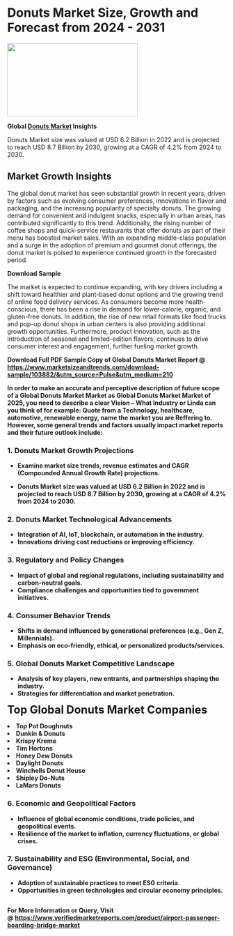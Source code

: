 <H1>Donuts Market Size, Growth and Forecast from 2024 - 2031</H1><img class="aligncenter size-medium wp-image-584254" src="https://thirdeyenews.in/wp-content/uploads/2024/09/Global-Market-Research-300x168.jpeg" alt="" width="300" height="168" /><p><strong>Global&nbsp;<a href="https://www.marketsizeandtrends.com/download-sample/103882/&amp;utm_source=Pulse&amp;utm_medium=210">Donuts Market</a> Insights</strong></p><p>Donuts Market size was valued at USD 6.2 Billion in 2022 and is projected to reach USD 8.7 Billion by 2030, growing at a CAGR of 4.2% from 2024 to 2030.</p><p><h2>Market Growth Insights</h2> <p>The global donut market has seen substantial growth in recent years, driven by factors such as evolving consumer preferences, innovations in flavor and packaging, and the increasing popularity of specialty donuts. The growing demand for convenient and indulgent snacks, especially in urban areas, has contributed significantly to this trend. Additionally, the rising number of coffee shops and quick-service restaurants that offer donuts as part of their menu has boosted market sales. With an expanding middle-class population and a surge in the adoption of premium and gourmet donut offerings, the donut market is poised to experience continued growth in the forecasted period.</p> <p><strong>Download Sample</strong></p> <p>The market is expected to continue expanding, with key drivers including a shift toward healthier and plant-based donut options and the growing trend of online food delivery services. As consumers become more health-conscious, there has been a rise in demand for lower-calorie, organic, and gluten-free donuts. In addition, the rise of new retail formats like food trucks and pop-up donut shops in urban centers is also providing additional growth opportunities. Furthermore, product innovation, such as the introduction of seasonal and limited-edition flavors, continues to drive consumer interest and engagement, further fueling market growth.</p> <p><strong></p><p><span class=""><strong>Download Full PDF Sample Copy of Global Donuts Market Report</strong> @ <a href="https://www.marketsizeandtrends.com/download-sample/103882/&amp;utm_source=Pulse&amp;utm_medium=210" target="_blank">https://www.marketsizeandtrends.com/download-sample/103882/&amp;utm_source=Pulse&amp;utm_medium=210</a></span></p><p>In order to make an accurate and perceptive description of future scope of a Global&nbsp;Donuts Market Market as Global&nbsp;Donuts Market Market of 2025, you need to describe a clear Vision &ndash; What Industry or Linda can you think of for example: Quote from a Technology, healthcare, automotive, renewable energy, name the market you are Reffering to. However, some general trends and factors usually impact market reports and their future outlook include:</p><h3>1.&nbsp;<strong>Donuts Market Growth Projections</strong></h3><ul><li>Examine market size trends, revenue estimates and CAGR (Compounded Annual Growth Rate) projections.</li><li><p>Donuts Market size was valued at USD 6.2 Billion in 2022 and is projected to reach USD 8.7 Billion by 2030, growing at a CAGR of 4.2% from 2024 to 2030.</p></li></ul><h3>2.&nbsp;<strong>Donuts Market Technological Advancements</strong></h3><ul><li>Integration of AI, IoT, blockchain, or automation in the industry.</li><li>Innovations driving cost reductions or improving efficiency.</li></ul><h3>3.&nbsp;<strong>Regulatory and Policy Changes</strong></h3><ul><li>Impact of global and regional regulations, including sustainability and carbon-neutral goals.</li><li>Compliance challenges and opportunities tied to government initiatives.</li></ul><h3>4.&nbsp;<strong>Consumer Behavior Trends</strong></h3><ul><li>Shifts in demand influenced by generational preferences (e.g., Gen Z, Millennials).</li><li>Emphasis on eco-friendly, ethical, or personalized products/services.</li></ul><h3>5.&nbsp;<strong>Global Donuts Market Competitive Landscape</strong></h3><ul><li>Analysis of key players, new entrants, and partnerships shaping the industry.</li><li>Strategies for differentiation and market penetration.</li></ul><p data-pm-slice="1 1 []"><span style="color: inherit; font-family: inherit; font-size: 25px;">Top Global Donuts Market Companies</span></p><div class="" data-test-id=""><p><li>Top Pot Doughnuts</li><li> Dunkin & Donuts</li><li> Krispy Kreme</li><li> Tim Hortons</li><li> Honey Dew Donuts</li><li> Daylight Donuts</li><li> Winchells Donut House</li><li> Shipley Do-Nuts</li><li> LaMars Donuts</li></p></div><h3>6.&nbsp;<strong>Economic and Geopolitical Factors</strong></h3><ul><li>Influence of global economic conditions, trade policies, and geopolitical events.</li><li>Resilience of the market to inflation, currency fluctuations, or global crises.</li></ul><h3>7.&nbsp;<strong>Sustainability and ESG (Environmental, Social, and Governance)</strong></h3><ul><li>Adoption of sustainable practices to meet ESG criteria.</li><li>Opportunities in green technologies and circular economy principles.</li></ul><h2><strong style="font-size: 14px;">For More Information or Query, Visit @&nbsp;</strong><a style="background-color: #ffffff; font-size: 14px;" href="https://www.marketsizeandtrends.com/report/donuts-market/" target="_blank">https://www.verifiedmarketreports.com/product/airport-passenger-boarding-bridge-market</a></h2>
